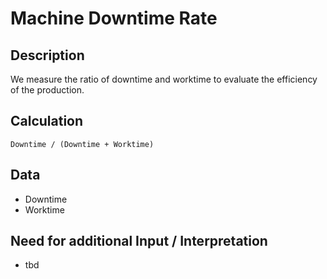 # Machine Downtime Rate

## Description
We measure the ratio of downtime and worktime to evaluate the efficiency of the production.

## Calculation
`Downtime / (Downtime + Worktime)`

## Data
* Downtime
* Worktime

## Need for additional Input / Interpretation
* tbd

